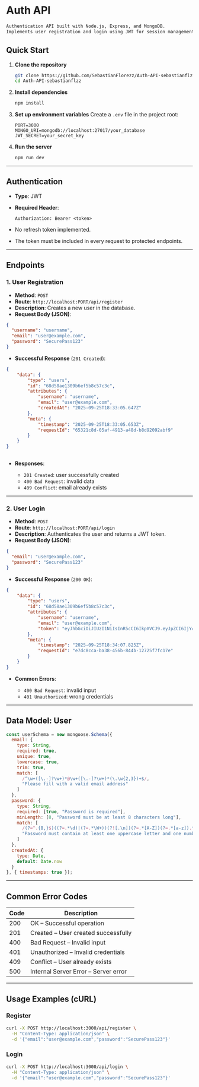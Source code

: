 
# Auth API

````markdown
Authentication API built with Node.js, Express, and MongoDB.  
Implements user registration and login using JWT for session management.


````
## Quick Start

1. **Clone the repository**  
   ```bash
   git clone https://github.com/SebastianFlorezz/Auth-API-sebastianflzz.git
   cd Auth-API-sebastianflzz
   ``` 

2. **Install dependencies**
   ```bash
   npm install
   ```

3. **Set up environment variables**
   Create a `.env` file in the project root:

   ```env
   PORT=3000
   MONGO_URI=mongodb://localhost:27017/your_database
   JWT_SECRET=your_secret_key
   ```

4. **Run the server**

   ```bash
   npm run dev
   ```

---

## Authentication

* **Type**: JWT
* **Required Header**:

  ```
  Authorization: Bearer <token>
  ```
* No refresh token implemented.
* The token must be included in every request to protected endpoints.

---

## Endpoints

### 1. User Registration

* **Method**: `POST`
* **Route**: `http://localhost:PORT/api/register`
* **Description**: Creates a new user in the database.
* **Request Body (JSON)**:

```json
{
  "username": "username",
  "email": "user@example.com",
  "password": "SecurePass123"
}
```

* **Successful Response** (`201 Created`):
```json
{
    "data": {
        "type": "users",
        "id": "68d58ae1309b6ef5b8c57c3c",
        "attributes": {
            "username": "username",
            "email": "user@example.com",
            "createdAt": "2025-09-25T18:33:05.647Z"
        },
        "meta": {
            "timestamp": "2025-09-25T18:33:05.653Z",
            "requestId": "65321c8d-05af-4913-a48d-b8d92092abf9"
        }
    }
}
        
```
* **Responses**:

  * `201 Created`: user successfully created
  * `400 Bad Request`: invalid data
  * `409 Conflict`: email already exists

---

### 2. User Login

* **Method**: `POST`
* **Route**: `http://localhost:PORT/api/login`
* **Description**: Authenticates the user and returns a JWT token.
* **Request Body (JSON)**:

```json
{
  "email": "user@example.com",
  "password": "SecurePass123"
}
```

* **Successful Response** (`200 OK`):

```json
{
    "data": {
        "type": "users",
        "id": "68d58ae1309b6ef5b8c57c3c",
        "attributes": {
            "username": "username",
            "email": "user@example.com",
            "token": "eyJhbGciOiJIUzI1NiIsInR5cCI6IkpXVCJ9.eyJpZCI6IjY4ZDU4YWUxMzA5YjZlZjViOGM1N2MzYyIsImVtYWlsIjoidXNlckBleGFtcGxlLmNvbSIsInVzZXJuYW1lIjoidXNlcm5hbWUiLCJpYXQiOjE3NTg4MjUyNDcsImV4cCI6MTc1ODgyODg0N30.KBtowSloC0d_Yy0xBVl1Af0FeLQcX1ZXxERA_LiJTnQ"
        },
        "meta": {
            "timestamp": "2025-09-25T18:34:07.825Z",
            "requestId": "e7dc8cca-ba38-456b-844b-12725f7fc17e"
        }
    }
}
```

* **Common Errors**:

  * `400 Bad Request`: invalid input
  * `401 Unauthorized`: wrong credentials

---

## Data Model: User

```js
const userSchema = new mongoose.Schema({
  email: {
    type: String, 
    required: true, 
    unique: true, 
    lowercase: true, 
    trim: true,
    match: [
      /^\w+([\.-]?\w+)*@\w+([\.-]?\w+)*(\.\w{2,3})+$/,
      "Please fill with a valid email address"
    ]
  },
  password: {
    type: String, 
    required: [true, "Password is required"],
    minLength: [8, "Password must be at least 8 characters long"],
    match: [
      /(?=^.{8,}$)((?=.*\d)|(?=.*\W+))(?![.\n])(?=.*[A-Z])(?=.*[a-z]).*$/,
      "Password must contain at least one uppercase letter and one number"
    ]
  },
  createdAt: {
    type: Date,
    default: Date.now
  }
}, { timestamps: true });
```

---

## Common Error Codes

| Code | Description                          |
| ---- | ------------------------------------ |
| 200  | OK – Successful operation            |
| 201  | Created – User created successfully  |
| 400  | Bad Request – Invalid input          |
| 401  | Unauthorized – Invalid credentials   |
| 409  | Conflict – User already exists       |
| 500  | Internal Server Error – Server error |

---

## Usage Examples (cURL)

### Register

```bash
curl -X POST http://localhost:3000/api/register \
  -H "Content-Type: application/json" \
  -d '{"email":"user@example.com","password":"SecurePass123"}'
```

### Login

```bash
curl -X POST http://localhost:3000/api/login \
  -H "Content-Type: application/json" \
  -d '{"email":"user@example.com","password":"SecurePass123"}'
```

